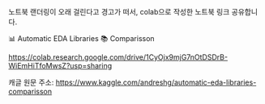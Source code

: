 노트북 랜더링이 오래 걸린다고 경고가 떠서, colab으로 작성한 노트북 링크 공유합니다.



📊 Automatic EDA Libraries 📚 Comparisson

https://colab.research.google.com/drive/1CyOjx9mjG7nOtDSDrB-WiEmHiTfoMwsZ?usp=sharing

캐글 원문 주소: https://www.kaggle.com/andreshg/automatic-eda-libraries-comparisson
